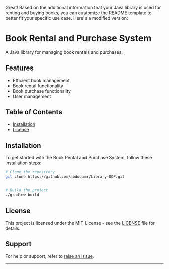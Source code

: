 Great! Based on the additional information that your Java library is used for renting and buying books, you can customize the README template to better fit your specific use case. Here's a modified version:

# Book Rental and Purchase System

A Java library for managing book rentals and purchases.

## Features

- Efficient book management
- Book rental functionality
- Book purchase functionality
- User management

## Table of Contents

- [Installation](#installation)
- [License](#license)

## Installation

To get started with the Book Rental and Purchase System, follow these installation steps:

```bash
# Clone the repository
git clone https://github.com/abdooamr/Library-OOP.git


# Build the project
./gradlew build
```

## License

This project is licensed under the MIT License - see the [LICENSE](LICENSE) file for details.

## Support

For help or support, refer to [raise an issue](https://github.com/abdooamr/Library-OOP/issues).

---
